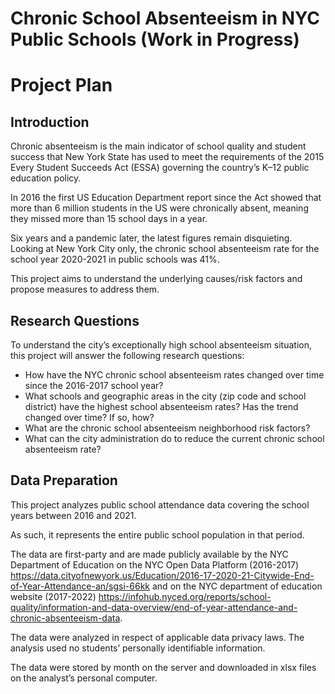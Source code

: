 # Chronic School Absenteeism in NYC Public Schools (Work in Progress)
# Project Plan

## Introduction

Chronic absenteeism is the main indicator of school quality and student success that New York State has used to meet the requirements of the 2015 Every Student Succeeds Act (ESSA) governing the country’s K–12 public education policy.

In 2016 the first US Education Department report since the Act showed that more than 6 million students in the US were chronically absent, meaning they missed more than 15 school days in a year.

Six years and a pandemic later, the latest figures remain disquieting. Looking at New York City only, the chronic school absenteeism rate for the school year 2020-2021 in public schools was 41%. 

This project aims to understand the underlying causes/risk factors and propose measures to address them.

## Research Questions

To understand the city’s exceptionally high school absenteeism situation, this project will answer the following research questions: 

* How have the NYC chronic school absenteeism rates changed over time since the 2016-2017 school year?
* What schools and geographic areas in the city (zip code and school district) have the highest school absenteeism rates? Has the trend changed over time? If so, how? 
* What are the chronic school absenteeism neighborhood risk factors?
* What can the city administration do to reduce the current chronic school absenteeism rate?

## Data Preparation

This project analyzes public school attendance data covering the school years between 2016 and 2021. 

As such, it represents the entire public school population in that period.

The data are first-party and are made publicly available by the NYC Department of Education on the NYC Open Data Platform (2016-2017) https://data.cityofnewyork.us/Education/2016-17-2020-21-Citywide-End-of-Year-Attendance-an/sgsi-66kk and on the NYC department of education website (2017-2022) https://infohub.nyced.org/reports/school-quality/information-and-data-overview/end-of-year-attendance-and-chronic-absenteeism-data. 

The data were analyzed in respect of applicable data privacy laws. The analysis used no students’ personally identifiable information.

The data were stored by month on the server and downloaded in xlsx files on the analyst’s personal computer.
